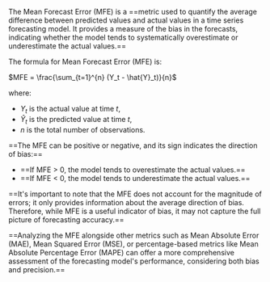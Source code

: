 The Mean Forecast Error (MFE) is a ==metric used to quantify the average difference between predicted values and actual values in a time series forecasting model. It provides a measure of the bias in the forecasts, indicating whether the model tends to systematically overestimate or underestimate the actual values.==

The formula for Mean Forecast Error (MFE) is:

$MFE = \frac{\sum_{t=1}^{n} (Y_t - \hat{Y}_t)}{n}$

where:
- $Y_t$ is the actual value at time $t$,
- $\hat{Y}_t$ is the predicted value at time $t$,
- $n$ is the total number of observations.

==The MFE can be positive or negative, and its sign indicates the direction of bias:==
- ==If MFE > 0, the model tends to overestimate the actual values.==
- ==If MFE < 0, the model tends to underestimate the actual values.==

==It's important to note that the MFE does not account for the magnitude of errors; it only provides information about the average direction of bias. Therefore, while MFE is a useful indicator of bias, it may not capture the full picture of forecasting accuracy.==

==Analyzing the MFE alongside other metrics such as Mean Absolute Error (MAE), Mean Squared Error (MSE), or percentage-based metrics like Mean Absolute Percentage Error (MAPE) can offer a more comprehensive assessment of the forecasting model's performance, considering both bias and precision.==